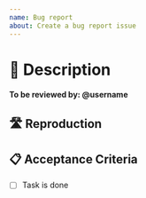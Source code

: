 ```yaml
---
name: Bug report
about: Create a bug report issue
---
```


# 🧱 Description

#### To be reviewed by: @username

## 🛣️ Reproduction

## 📋 Acceptance Criteria

- [ ] Task is done
